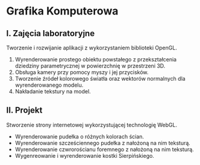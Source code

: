 # Grafika Komputerowa

## I. Zajęcia laboratoryjne
Tworzenie i rozwijanie aplikacji z wykorzystaniem biblioteki OpenGL.
1. Wyrenderowanie prostego obiektu powstałego z przekształcenia dziedziny parametrycznej w powierzchnię w przestrzeni 3D.
2. Obsługa kamery przy pomocy myszy i jej przycisków.
3. Tworzenie źródeł kolorowego światła oraz wektorów normalnych dla wyrenderowanego modelu.
4. Nakładanie tekstury na model.

## II. Projekt
Stworzenie strony internetowej wykorzystującej technologię WebGL.
- Wyrenderowanie pudełka o różnych kolorach ścian.
- Wyrenderowanie szcześciennego pudełka z nałożoną na nim teksturą.
- Wyrenderowanie czwrorościanu foremnego z nałożoną na nim teksturą.
- Wygenreowanie i wyrenderowanie kostki Sierpińskiego.
